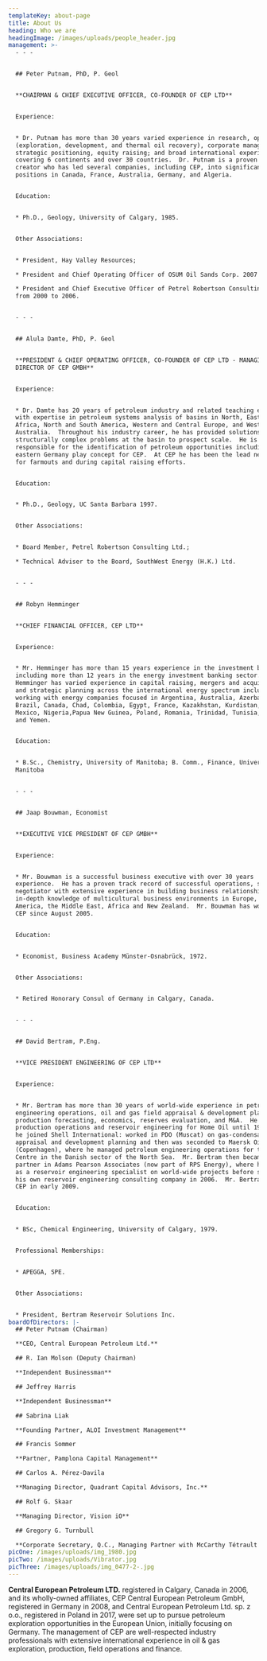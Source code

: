 ```yaml
---
templateKey: about-page
title: About Us
heading: Who we are
headingImage: /images/uploads/people_header.jpg
management: >-
  - - -


  ## Peter Putnam, PhD, P. Geol


  **CHAIRMAN & CHIEF EXECUTIVE OFFICER, CO-FOUNDER OF CEP LTD**


  Experience:


  * Dr. Putnam has more than 30 years varied experience in research, operations
  (exploration, development, and thermal oil recovery), corporate management,
  strategic positioning, equity raising; and broad international experience
  covering 6 continents and over 30 countries.  Dr. Putnam is a proven value
  creator who has led several companies, including CEP, into significant land
  positions in Canada, France, Australia, Germany, and Algeria.


  Education:


  * Ph.D., Geology, University of Calgary, 1985.


  Other Associations:


  * President, Hay Valley Resources;

  * President and Chief Operating Officer of OSUM Oil Sands Corp. 2007 to 2008;

  * President and Chief Executive Officer of Petrel Robertson Consulting Ltd.
  from 2000 to 2006.


  - - -


  ## Alula Damte, PhD, P. Geol


  **PRESIDENT & CHIEF OPERATING OFFICER, CO-FOUNDER OF CEP LTD - MANAGING
  DIRECTOR OF CEP GMBH**


  Experience:


  * Dr. Damte has 20 years of petroleum industry and related teaching experience
  with expertise in petroleum systems analysis of basins in North, East and West
  Africa, North and South America, Western and Central Europe, and Western
  Australia.  Throughout his industry career, he has provided solutions to
  structurally complex problems at the basin to prospect scale.  He is also
  responsible for the identification of petroleum opportunities including the
  eastern Germany play concept for CEP.  At CEP he has been the lead negotiator
  for farmouts and during capital raising efforts.


  Education:


  * Ph.D., Geology, UC Santa Barbara 1997.


  Other Associations:


  * Board Member, Petrel Robertson Consulting Ltd.;

  * Technical Adviser to the Board, SouthWest Energy (H.K.) Ltd.


  - - -


  ## Robyn Hemminger


  **CHIEF FINANCIAL OFFICER, CEP LTD**


  Experience:


  * Mr. Hemminger has more than 15 years experience in the investment business
  including more than 12 years in the energy investment banking sector.  Mr.
  Hemminger has varied experience in capital raising, mergers and acquisitions
  and strategic planning across the international energy spectrum including
  working with energy companies focused in Argentina, Australia, Azerbaijan,
  Brazil, Canada, Chad, Colombia, Egypt, France, Kazakhstan, Kurdistan, Libya,
  Mexico, Nigeria,Papua New Guinea, Poland, Romania, Trinidad, Tunisia, Turkey
  and Yemen.


  Education:


  * B.Sc., Chemistry, University of Manitoba; B. Comm., Finance, University of
  Manitoba


  - - -


  ## Jaap Bouwman, Economist


  **EXECUTIVE VICE PRESIDENT OF CEP GMBH**


  Experience:


  * Mr. Bouwman is a successful business executive with over 30 years
  experience.  He has a proven track record of successful operations, strong
  negotiator with extensive experience in building business relationships, with
  in-depth knowledge of multicultural business environments in Europe, North
  America, the Middle East, Africa and New Zealand.  Mr. Bouwman has worked with
  CEP since August 2005.


  Education:


  * Economist, Business Academy Münster-Osnabrück, 1972.


  Other Associations:


  * Retired Honorary Consul of Germany in Calgary, Canada.


  - - -


  ## David Bertram, P.Eng.


  **VICE PRESIDENT ENGINEERING OF CEP LTD**


  Experience:


  * Mr. Bertram has more than 30 years of world-wide experience in petroleum
  engineering operations, oil and gas field appraisal & development planning,
  production forecasting, economics, reserves evaluation, and M&A.  He worked in
  production operations and reservoir engineering for Home Oil until 1992, when
  he joined Shell International: worked in PDO (Muscat) on gas-condensate field
  appraisal and development planning and then was seconded to Maersk Oil
  (Copenhagen), where he managed petroleum engineering operations for the Tyra
  Centre in the Danish sector of the North Sea.  Mr. Bertram then became a
  partner in Adams Pearson Associates (now part of RPS Energy), where he worked
  as a reservoir engineering specialist on world-wide projects before starting
  his own reservoir engineering consulting company in 2006.  Mr. Bertram joined
  CEP in early 2009.


  Education:


  * BSc, Chemical Engineering, University of Calgary, 1979.


  Professional Memberships:


  * APEGGA, SPE.


  Other Associations:


  * President, Bertram Reservoir Solutions Inc.
boardOfDirectors: |-
  ## Peter Putnam (Chairman)

  **CEO, Central European Petroleum Ltd.**

  ## R. Ian Molson (Deputy Chairman)

  **Independent Businessman**

  ## Jeffrey Harris

  **Independent Businessman**

  ## Sabrina Liak

  **Founding Partner, ALOI Investment Management**

  ## Francis Sommer

  **Partner, Pamplona Capital Management**

  ## Carlos A. Pérez-Davila

  **Managing Director, Quadrant Capital Advisors, Inc.**

  ## Rolf G. Skaar

  **Managing Director, Vision iO**

  ## Gregory G. Turnbull

  **Corporate Secretary, Q.C., Managing Partner with McCarthy Tétrault LLP**
picOne: /images/uploads/img_1980.jpg
picTwo: /images/uploads/Vibrator.jpg
picThree: /images/uploads/img_0477-2-.jpg
---
```

**Central European Petroleum LTD.** registered in Calgary, Canada in 2006, and its wholly-owned affiliates, CEP Central European Petroleum GmbH, registered in Germany in 2008, and Central European Petroleum Ltd. sp. z o.o., registered in Poland in 2017, were set up to pursue petroleum exploration opportunities in the European Union, initially focusing on Germany. The management of CEP are well-respected industry professionals with extensive international experience in oil & gas exploration, production, field operations and finance.
